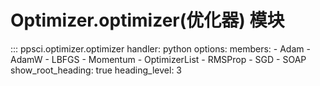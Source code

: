 # Optimizer.optimizer(优化器) 模块

::: ppsci.optimizer.optimizer
    handler: python
    options:
      members:
        - Adam
        - AdamW
        - LBFGS
        - Momentum
        - OptimizerList
        - RMSProp
        - SGD
        - SOAP
      show_root_heading: true
      heading_level: 3
